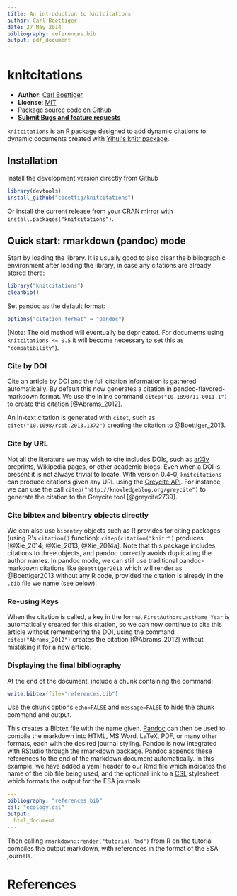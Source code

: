 ```yaml
---
title: An introduction to knitcitations
author: Carl Boettiger
date: 27 May 2014
bibliography: references.bib
output: pdf_document
---
```


<!--
%\VignetteEngine{knitr::rmarkdown}
%\VignetteIndexEntry{An introduction to knitcitations}
-->

<!--
[![Build Status](https://travis-ci.org/cboettig/knitcitations.png)](https://travis-ci.org/cboettig/knitcitations)
-->


knitcitations
=============



- **Author**: [Carl Boettiger](http://www.carlboettiger.info/)
- **License**: [MIT](http://opensource.org/licenses/MIT)
- [Package source code on Github](https://github.com/cboettig/knitcitations)
- [**Submit Bugs and feature requests**](https://github.com/cboettig/knitcitations/issues)


`knitcitations` is an R package designed to add dynamic citations to dynamic documents created with [Yihui's knitr package](https://github.com/yihui/knitr).



Installation 
------------

Install the development version directly from Github 

```r
library(devtools)
install_github("cboettig/knitcitations")
```

Or install the current release from your CRAN mirror with `install.packages("knitcitations")`.  


Quick start: rmarkdown (pandoc) mode
------------------------------------

Start by loading the library.  It is usually good to also clear the bibliographic environment after loading the library, in case any citations are already stored there:  


```r
library("knitcitations")
cleanbib()
```

Set pandoc as the default format:


```r
options("citation_format" = "pandoc")
```

(Note: The old method will eventually be depricated.  For documents using `knitcitations <= 0.5` it will become necessary to set this as `"compatibility"`).  

### Cite by DOI

Cite an article by DOI and the full citation information is gathered automatically. By default this now generates a citation in pandoc-flavored-markdown format. We use the inline command `citep("10.1890/11-0011.1")` to create this citation [@Abrams_2012].  

An in-text citation is generated with `citet`, such as `citet("10.1098/rspb.2013.1372")` creating the citation to @Boettiger_2013.  


### Cite by URL

Not all the literature we may wish to cite includes DOIs, such as [arXiv](http://arxiv.org) preprints, Wikipedia pages, or other academic blogs.  Even when a DOI is present it is not always trivial to locate.  With version 0.4-0, `knitcitations` can produce citations given any URL using the [Greycite API](http://greycite.knowledgeblog.org). For instance, we can use the call `citep("http://knowledgeblog.org/greycite")` to generate the citation to the Greycite tool [@greycite2739].  

### Cite bibtex and bibentry objects directly 

We can also use `bibentry` objects such as R provides for citing packages (using R's `citation()` function): `citep(citation("knitr")` produces [@Xie_2014; @Xie_2013; @Xie_2014a].  Note that this package includes citations to three objects, and pandoc correctly avoids duplicating the author names.  In pandoc mode, we can still use traditional pandoc-markdown citations like `@Boettiger2013` which will render as @Boettiger2013 without any R code, provided the citation is already in the `.bib` file we name (see below).


### Re-using Keys

When the citation is called, a key in the format `FirstAuthorsLastName_Year` is automatically created for this citation, so we can now continue to cite this article without remembering the DOI, using the command `citep("Abrams_2012")` creates the citation [@Abrams_2012] without mistaking it for a new article.  






### Displaying the final bibliography

At the end of the document, include a chunk containing the command:


```r
write.bibtex(file="references.bib")
```

Use the chunk options `echo=FALSE` and `message=FALSE` to hide the chunk command and output.  

This creates a Bibtex file with the name given.  [Pandoc](http://johnmacfarlane.net/pandoc) can then be used to compile the markdown into HTML, MS Word, LaTeX, PDF, or many other formats, each with the desired journal styling. Pandoc is now integrated with [RStudio](http://rstudio.com) through the [rmarkdown](http://rmarkdown.rstudio.com) package.  Pandoc appends these references to the end of the markdown document automatically.  In this example, we have added a yaml header to our Rmd file which indicates the name of the bib file being used, and the optional link to a [CSL](https://github.com/citation-style-language/styles) stylesheet which formats the output for the ESA journals:

```yaml
---
bibliography: "references.bib"
csl: "ecology.csl"
output:
  html_document
---
```


Then calling `rmarkdown::render("tutorial.Rmd")` from R on the tutorial compiles the output markdown, with references in the format of the ESA journals.  

# References













